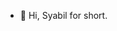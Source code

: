 - 👋 Hi, Syabil for short.

<!---
syabil-digix/syabil-digix is a ✨ special ✨ repository because its `README.md` (this file) appears on your GitHub profile.
You can click the Preview link to take a look at your changes.
--->
